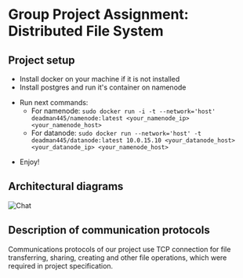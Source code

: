 # Group Project Assignment: Distributed File System

## Project setup
  - Install docker on your machine if it is not installed
  - Install postgres and run it's container on namenode
  + Run next commands:
     + For namenode:
  ```sudo docker run -i -t --network='host' deadman445/namenode:latest <your_namenode_ip> <your_namenode_host>```
     + For datanode:
  ```sudo docker run --network='host' -t deadman445/datanode:latest 10.0.15.10 <your_datanode_host> <your_datanode_ip> <your_namenode_host>```
  - Enjoy!  
## Architectural diagrams
![Chat](https://github.com/KonevDmitry/ds_project/blob/master/Untitled%20Diagram.jpg)

## Description of communication protocols
Communications protocols of our project use TCP connection for file transferring, sharing, creating and other file operations, which were required in project specification.
